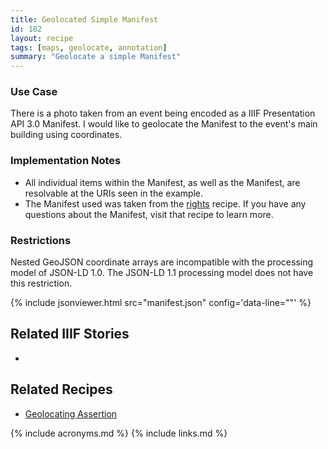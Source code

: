 ```yaml
---
title: Geolocated Simple Manifest
id: 182
layout: recipe
tags: [maps, geolocate, annotation]
summary: "Geolocate a simple Manifest"
---
```


### Use Case 
There is a photo taken from an event being encoded as a IIIF Presentation API 3.0 Manifest. I would like to geolocate the Manifest to the event's main building using coordinates.  

### Implementation Notes
* All individual items within the Manifest, as well as the Manifest, are resolvable at the URIs seen in the example.  
* The Manifest used was taken from the [rights](https://github.com/IIIF/cookbook-recipes/issues/8) recipe.  If you have any questions about the Manifest, visit that recipe to learn more. 

### Restrictions
Nested GeoJSON coordinate arrays are incompatible with the processing model of JSON-LD 1.0. The JSON-LD 1.1 processing model does not have this restriction.  

{% include jsonviewer.html src="manifest.json" config='data-line=""' %}

## Related IIIF Stories
* 

## Related Recipes
* [Geolocating Assertion](https://github.com/IIIF/cookbook-recipes/issues/139)

{% include acronyms.md %}
{% include links.md %}
